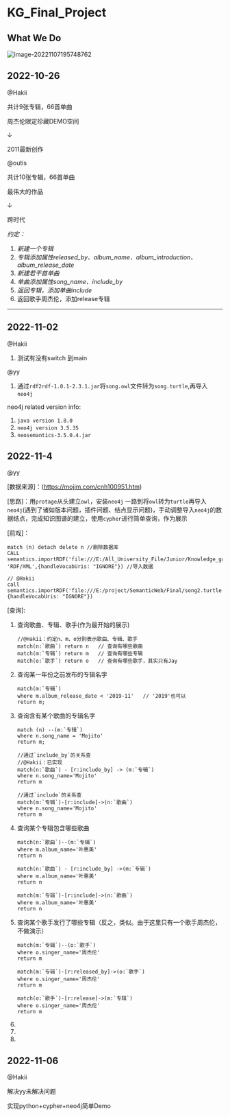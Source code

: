 # KG_Final_Project

## What We Do

![image-20221107195748762](https://typora-picgo-outis.oss-cn-shanghai.aliyuncs.com/img/202211072007316.png)

## 2022-10-26

@Hakii

共计9张专辑，66首单曲

周杰伦限定珍藏DEMO空间

$\downarrow$

2011最新创作



@outis

共计10张专辑，66首单曲

最伟大的作品

$\downarrow$

跨时代



*约定：*

1. *新建一个专辑*
2. *专辑添加属性released_by、album_name、album_introduction、album_release_date*
3. *新建若干首单曲*
4. *单曲添加属性song_name、include_by*
5. *返回专辑，添加单曲include*
5. 返回歌手周杰伦，添加release专辑

---

## 2022-11-02

@Hakii

1. 测试有没有switch 到main



@yy

1. 通过`rdf2rdf-1.0.1-2.3.1.jar`将`song.owl`文件转为`song.turtle`,再导入`neo4j`

neo4j related version info:

1. `java version 1.8.0`
2. `neo4j version 3.5.35`
3. `neosemantics-3.5.0.4.jar`



## 2022-11-4

@yy

[数据来源]：(https://mojim.com/cnh100951.htm)

[思路]：用`protage`从头建立`owl`，安装`neo4j` 一路到将`owl`转为`turtle`再导入`neo4j`(遇到了诸如版本问题，插件问题、结点显示问题)，手动调整导入`neo4j`的数据结点，完成知识图谱的建立，使用`cypher`进行简单查询，作为展示

[前戏]：

```cypher
match (n) detach delete n //删除数据库
CALL semantics.importRDF('file:///E:/All_University_File/Junior/Knowledge_graph/experiment/KG_Final_Project/song.turtle', 'RDF/XML',{handleVocabUris: "IGNORE"}) //导入数据
                                                                                         // @Hakii
call semantics.importRDF('file:///E:/project/SemanticWeb/Final/song2.turtle','RDF/XML',{handleVocabUris: "IGNORE"})
```

[查询]:

1. 查询歌曲、专辑、歌手(作为最开始的展示)

   ```cypher
   //@Hakii：约定n、m、o分别表示歌曲、专辑、歌手
   match(n:`歌曲`) return n	// 查询有哪些歌曲
   match(m:`专辑`) return m	// 查询有哪些专辑
   match(o:`歌手`) return o	// 查询有哪些歌手，其实只有Jay
   ```

2. 查询某一年份之前发布的专辑名字

   ```cypher
   match(m:`专辑`)
   where m.album_release_date < '2019-11'	// '2019'也可以
   return m;
   ```

3. 查询含有某个歌曲的专辑名字

   ```cypher
   match (n) --(m:`专辑`)
   where n.song_name = 'Mojito'
   return m;
                   
   //通过`include_by`的关系查
   //@Hakii：已实现 
   match(n:`歌曲`) - [r:include_by] -> (m:`专辑`) 
   where n.song_name='Mojito' 
   return m
                                           
   //通过`include`的关系查
   match(m:`专辑`)-[r:include]->(n:`歌曲`) 
   where n.song_name='Mojito' 
   return m                               
   ```

4. 查询某个专辑包含哪些歌曲

   ```cypher
   match(n:`歌曲`)--(m:`专辑`) 
   where m.album_name='叶惠美' 
   return n
   
   match(n:`歌曲`) - [r:include_by] ->(m:`专辑`) 
   where m.album_name='叶惠美'
   return n 
   
   match(m:`专辑`)-[r:include]->(n:`歌曲`) 
   where m.album_name='叶惠美' 
   return n
   ```

5. 查询某个歌手发行了哪些专辑（反之，类似。由于这里只有一个歌手周杰伦，不做演示）

   ```cypher
   match(m:`专辑`)--(o:`歌手`)
   where o.singer_name='周杰伦'
   return m
   
   match(m:`专辑`)-[r:released_by]->(o:`歌手`)
   where o.singer_name='周杰伦'
   return m
                                      
   match(o:`歌手`)-[r:release]->(m:`专辑`)
   where o.singer_name='周杰伦'
   return m
   ```

6. 

7. 

8. 



## 2022-11-06

@Hakii

解决yy未解决问题

实现python+cypher+neo4j简单Demo







